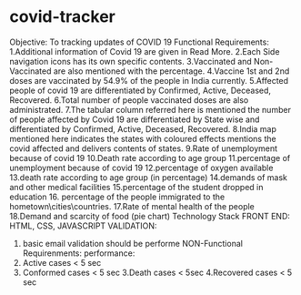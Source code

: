 # covid-tracker
Objective:
 To tracking updates of COVID 19
Functional Requirements: 
1.Additional information of Covid 19 are given in Read More.
2.Each Side navigation icons has its own specific contents.
3.Vaccinated and Non-Vaccinated are also mentioned with the percentage.
4.Vaccine 1st and 2nd doses are vaccinated by 54.9% of the people in India currently.
5.Affected people of covid 19 are differentiated by Confirmed, Active, Deceased, Recovered.
6.Total number of people vaccinated doses are also administrated.
7.The tabular column referred here is mentioned the number of people affected by Covid 19 are 
differentiated by State wise and differentiated by Confirmed, Active, Deceased, Recovered.
8.India map mentioned here indicates the states with coloured effects mentions the covid affected 
and delivers contents of states. 
9.Rate of unemployment because of covid 19
10.Death rate according to age group
11.percentage of unemployment because of covid 19
12.percentage of oxygen available
13.death rate according to age group (in percentage)
14.demands of mask and other medical facilities
15.percentage of the student dropped in education
16. percentage of the people immigrated to the hometown\cities\countries.
17.Rate of mental health of the people
18.Demand and scarcity of food (pie chart)
Technology Stack 
 FRONT END: HTML, CSS, JAVASCRIPT
VALIDATION:
 1. basic email validation should be performe
 NON-Functional Requirenments:
 performance:
 1. Active cases < 5 sec
 2. Conformed cases < 5 sec
 3.Death cases < 5sec
 4.Recovered cases < 5 sec
 
  
